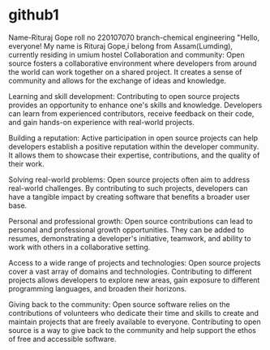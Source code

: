 # github1
Name-Rituraj Gope
roll no 220107070
branch-chemical engineering 
"Hello, everyone! My name is Rituraj Gope,i belong from Assam(Lumding), currently residing in umium hostel
Collaboration and community: Open source fosters a collaborative environment where developers from around the world can work together on a shared project. It creates a sense of community and allows for the exchange of ideas and knowledge.

Learning and skill development: Contributing to open source projects provides an opportunity to enhance one's skills and knowledge. Developers can learn from experienced contributors, receive feedback on their code, and gain hands-on experience with real-world projects.

Building a reputation: Active participation in open source projects can help developers establish a positive reputation within the developer community. It allows them to showcase their expertise, contributions, and the quality of their work.

Solving real-world problems: Open source projects often aim to address real-world challenges. By contributing to such projects, developers can have a tangible impact by creating software that benefits a broader user base.

Personal and professional growth: Open source contributions can lead to personal and professional growth opportunities. They can be added to resumes, demonstrating a developer's initiative, teamwork, and ability to work with others in a collaborative setting.

Access to a wide range of projects and technologies: Open source projects cover a vast array of domains and technologies. Contributing to different projects allows developers to explore new areas, gain exposure to different programming languages, and broaden their horizons.

Giving back to the community: Open source software relies on the contributions of volunteers who dedicate their time and skills to create and maintain projects that are freely available to everyone. Contributing to open source is a way to give back to the community and help support the ethos of free and accessible software.
